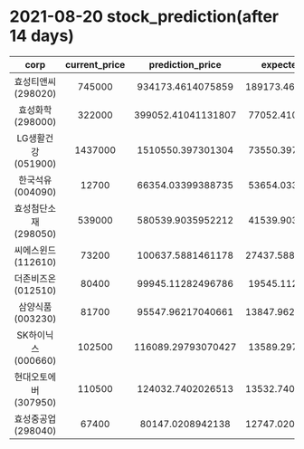 # 2021-08-20 stock_prediction(after 14 days)

|   corp   |   current_price   |   prediction_price   |   expected_profit   |
|:--------:|:-----------------:|:--------------------:|:-------------------:|
|효성티앤씨(298020)|745000|934173.4614075859|189173.46140758588|
|효성화학(298000)|322000|399052.41041131807|77052.41041131807|
|LG생활건강(051900)|1437000|1510550.397301304|73550.39730130392|
|한국석유(004090)|12700|66354.03399388735|53654.03399388735|
|효성첨단소재(298050)|539000|580539.9035952212|41539.90359522123|
|씨에스윈드(112610)|73200|100637.5881461178|27437.588146117807|
|더존비즈온(012510)|80400|99945.11282496786|19545.11282496786|
|삼양식품(003230)|81700|95547.96217040661|13847.962170406608|
|SK하이닉스(000660)|102500|116089.29793070427|13589.29793070427|
|현대오토에버(307950)|110500|124032.7402026513|13532.740202651301|
|효성중공업(298040)|67400|80147.0208942138|12747.020894213798|
